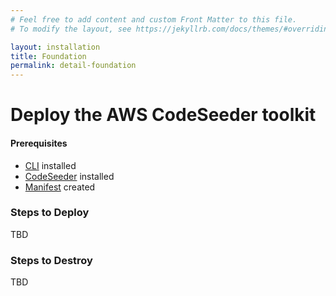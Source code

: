 ```yaml
---
# Feel free to add content and custom Front Matter to this file.
# To modify the layout, see https://jekyllrb.com/docs/themes/#overriding-theme-defaults

layout: installation
title: Foundation
permalink: detail-foundation
---
```



# Deploy the AWS CodeSeeder toolkit
#### Prerequisites
- [CLI](detail-cli) installed
- [CodeSeeder](detail-codeseeder) installed
- [Manifest](detail-manifest) created



### Steps to Deploy
TBD

### Steps to Destroy
TBD
